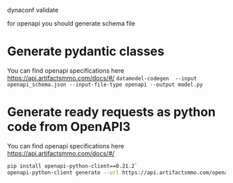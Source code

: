 dynaconf validate

for openapi you should generate schema file

# Generate pydantic classes

You can find openapi specifications here https://api.artifactsmmo.com/docs/#/
`datamodel-codegen  --input openapi_schema.json --input-file-type openapi --output model.py`

# Generate ready requests as python code from OpenAPI3

You can find openapi specifications here https://api.artifactsmmo.com/docs/#/

```bash
pip install openapi-python-client==0.21.2`
openapi-python-client generate --url https://api.artifactsmmo.com/openapi.json --output-path=artifacts_openapi_client
```
